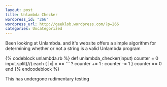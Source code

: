 ```yaml
--- 
layout: post
title: Unlambda Checker
wordpress_id: "266"
wordpress_url: http://geeklob.wordpress.com/?p=266
categories: Uncategorized
---
```

Been looking at Unlambda. and it's website offers a simple algorithm for determining whether or not a string is a valid Unlambda program

{% codeblock unlambda.rb %}
def unlambda_checker(input)
     counter = 0
     input.split(//).each { |x| x == '`' ? counter += 1 : counter -= 1 }
     counter == 0
end
{% endcodeblock %}

This has undergone rudimentary testing

</div>
